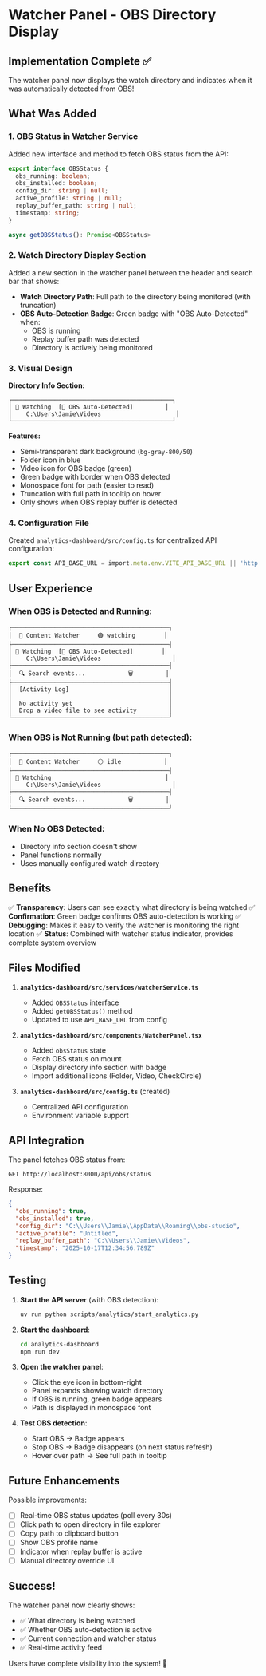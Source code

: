 # Watcher Panel - OBS Directory Display

## Implementation Complete ✅

The watcher panel now displays the watch directory and indicates when it was automatically detected from OBS!

## What Was Added

### 1. OBS Status in Watcher Service
Added new interface and method to fetch OBS status from the API:

```typescript
export interface OBSStatus {
  obs_running: boolean;
  obs_installed: boolean;
  config_dir: string | null;
  active_profile: string | null;
  replay_buffer_path: string | null;
  timestamp: string;
}

async getOBSStatus(): Promise<OBSStatus>
```

### 2. Watch Directory Display Section
Added a new section in the watcher panel between the header and search bar that shows:

- **Watch Directory Path**: Full path to the directory being monitored (with truncation)
- **OBS Auto-Detection Badge**: Green badge with "OBS Auto-Detected" when:
  - OBS is running
  - Replay buffer path was detected
  - Directory is actively being monitored

### 3. Visual Design

**Directory Info Section:**
```
┌─────────────────────────────────────────────┐
│ 📁 Watching  [🎥 OBS Auto-Detected]         │
│    C:\Users\Jamie\Videos                     │
└─────────────────────────────────────────────┘
```

**Features:**
- Semi-transparent dark background (`bg-gray-800/50`)
- Folder icon in blue
- Video icon for OBS badge (green)
- Green badge with border when OBS detected
- Monospace font for path (easier to read)
- Truncation with full path in tooltip on hover
- Only shows when OBS replay buffer is detected

### 4. Configuration File
Created `analytics-dashboard/src/config.ts` for centralized API configuration:

```typescript
export const API_BASE_URL = import.meta.env.VITE_API_BASE_URL || 'http://localhost:8000';
```

## User Experience

### When OBS is Detected and Running:
```
┌────────────────────────────────────────────┐
│  🔄 Content Watcher     🟢 watching        │
├────────────────────────────────────────────┤
│ 📁 Watching  [🎥 OBS Auto-Detected]        │
│    C:\Users\Jamie\Videos                    │
├────────────────────────────────────────────┤
│  🔍 Search events...            🗑️         │
├────────────────────────────────────────────┤
│  [Activity Log]                            │
│                                            │
│  No activity yet                           │
│  Drop a video file to see activity         │
└────────────────────────────────────────────┘
```

### When OBS is Not Running (but path detected):
```
┌────────────────────────────────────────────┐
│  🔄 Content Watcher     ⚪ idle            │
├────────────────────────────────────────────┤
│ 📁 Watching                                │
│    C:\Users\Jamie\Videos                    │
├────────────────────────────────────────────┤
│  🔍 Search events...            🗑️         │
└────────────────────────────────────────────┘
```

### When No OBS Detected:
- Directory info section doesn't show
- Panel functions normally
- Uses manually configured watch directory

## Benefits

✅ **Transparency**: Users can see exactly what directory is being watched
✅ **Confirmation**: Green badge confirms OBS auto-detection is working
✅ **Debugging**: Makes it easy to verify the watcher is monitoring the right location
✅ **Status**: Combined with watcher status indicator, provides complete system overview

## Files Modified

1. **`analytics-dashboard/src/services/watcherService.ts`**
   - Added `OBSStatus` interface
   - Added `getOBSStatus()` method
   - Updated to use `API_BASE_URL` from config

2. **`analytics-dashboard/src/components/WatcherPanel.tsx`**
   - Added `obsStatus` state
   - Fetch OBS status on mount
   - Display directory info section with badge
   - Import additional icons (Folder, Video, CheckCircle)

3. **`analytics-dashboard/src/config.ts`** (created)
   - Centralized API configuration
   - Environment variable support

## API Integration

The panel fetches OBS status from:
```
GET http://localhost:8000/api/obs/status
```

Response:
```json
{
  "obs_running": true,
  "obs_installed": true,
  "config_dir": "C:\\Users\\Jamie\\AppData\\Roaming\\obs-studio",
  "active_profile": "Untitled",
  "replay_buffer_path": "C:\\Users\\Jamie\\Videos",
  "timestamp": "2025-10-17T12:34:56.789Z"
}
```

## Testing

1. **Start the API server** (with OBS detection):
   ```bash
   uv run python scripts/analytics/start_analytics.py
   ```

2. **Start the dashboard**:
   ```bash
   cd analytics-dashboard
   npm run dev
   ```

3. **Open the watcher panel**:
   - Click the eye icon in bottom-right
   - Panel expands showing watch directory
   - If OBS is running, green badge appears
   - Path is displayed in monospace font

4. **Test OBS detection**:
   - Start OBS → Badge appears
   - Stop OBS → Badge disappears (on next status refresh)
   - Hover over path → See full path in tooltip

## Future Enhancements

Possible improvements:
- [ ] Real-time OBS status updates (poll every 30s)
- [ ] Click path to open directory in file explorer
- [ ] Copy path to clipboard button
- [ ] Show OBS profile name
- [ ] Indicator when replay buffer is active
- [ ] Manual directory override UI

## Success!

The watcher panel now clearly shows:
- ✅ What directory is being watched
- ✅ Whether OBS auto-detection is active
- ✅ Current connection and watcher status
- ✅ Real-time activity feed

Users have complete visibility into the system! 🎯

